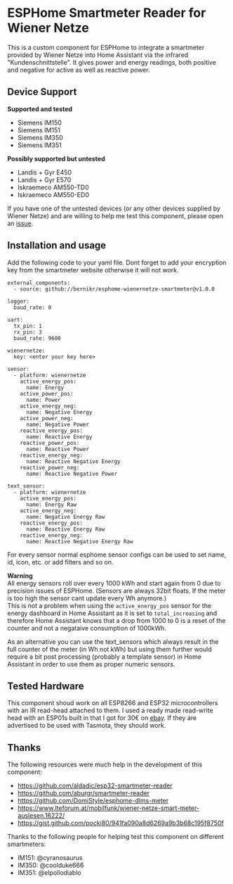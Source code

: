 # ESPHome Smartmeter Reader for Wiener Netze

This is a custom component for ESPHome to integrate a smartmeter provided by Wiener Netze into Home Assistant via the infrared "Kundenschnittstelle". It gives power and energy readings, both positive and negative for active as well as reactive power.

## Device Support

**Supported and tested**
- Siemens IM150
- Siemens IM151
- Siemens IM350
- Siemens IM351

**Possibly supported but untested**
- Landis + Gyr E450
- Landis + Gyr E570
- Iskraemeco AM550-TD0
- Iskraemeco AM550-ED0

If you have one of the untested devices (or any other devices supplied by Wiener Netze) and are willing to help me test this component, please open an [issue](https://github.com/bernikr/esphome-wienernetze-smartmeter/issues/new).

## Installation and usage

Add the following code to your yaml file.
Dont forget to add your encryption key from the smartmeter website otherwise it will not work.

```
external_components:
  - source: github://bernikr/esphome-wienernetze-smartmeter@v1.0.0

logger:
  baud_rate: 0

uart:
  tx_pin: 1
  rx_pin: 3
  baud_rate: 9600

wienernetze:
  key: <enter your key here>

sensor:
  - platform: wienernetze
    active_energy_pos:
      name: Energy
    active_power_pos:
      name: Power
    active_energy_neg:
      name: Negative Energy
    active_power_neg:
      name: Negative Power
    reactive_energy_pos:
      name: Reactive Energy
    reactive_power_pos:
      name: Reactive Power
    reactive_energy_neg:
      name: Reactive Negative Energy
    reactive_power_neg:
      name: Reactive Negative Power

text_sensor:
  - platform: wienernetze
    active_energy_pos:
      name: Energy Raw
    active_energy_neg:
      name: Negative Energy Raw
    reactive_energy_pos:
      name: Reactive Energy Raw
    reactive_energy_neg:
      name: Reactive Negative Energy Raw
```

For every sensor normal esphome sensor configs can be used to set name, id, icon, etc. or add filters and so on.

**Warning**  
All energy sensors roll over every 1000 kWh and start again from 0 due to precision issues of ESPHome.
(Sensors are always 32bit floats. If the meter is too high the sensor cant update every Wh anymore.)  
This is not a problem when using the `active_energy_pos` sensor for the energy dashboard in Home Assistant as it is set to `total_increasing` and therefore Home Assistant knows that a drop from 1000 to 0 is a reset of the counter and not a negataive consumption of 1000kWh.

As an alternative you can use the text_sensors which always result in the full counter of the meter (in Wh not kWh) but using them further would require a bit post processing (probably a template sensor) in Home Assistant in order to use them as proper numeric sensors.

## Tested Hardware
This component shoud work on all ESP8266 and ESP32 microcontrollers with an IR read-head attached to them. I used a ready made read-write head with an ESP01s built in that I got for 30€ on [ebay](https://www.ebay.at/sch/i.html?_nkw=lesekopf+tasmota). If they are advertised to be used with Tasmota, they should work.

## Thanks
The following resources were much help in the development of this component:
- https://github.com/aldadic/esp32-smartmeter-reader
- https://github.com/aburgr/smartmeter-reader
- https://github.com/DomiStyle/esphome-dlms-meter
- https://www.lteforum.at/mobilfunk/wiener-netze-smart-meter-auslesen.16222/
- https://gist.github.com/pocki80/941fa090a8d6269a9b3b68c195f8750f

Thanks to the following people for helping test this component on different smartmeters:
- IM151: @cyranosaurus
- IM350: @coolduke666
- IM351: @elpollodiablo
